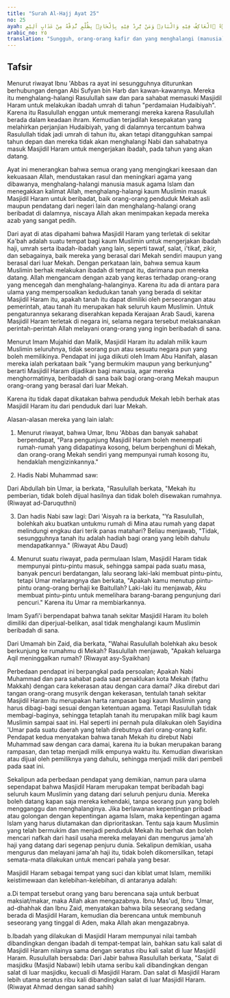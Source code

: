 ```yaml
---
title: "Surah Al-Hajj Ayat 25"
no: 25
ayah: اِنَّ الَّذِيْنَ كَفَرُوْا وَيَصُدُّوْنَ عَنْ سَبِيْلِ اللّٰهِ وَالْمَسْجِدِ الْحَرَامِ الَّذِيْ جَعَلْنٰهُ لِلنَّاسِ سَوَاۤءً ۨالْعَاكِفُ فِيْهِ وَالْبَادِۗ وَمَنْ يُّرِدْ فِيْهِ بِاِلْحَادٍۢ بِظُلْمٍ نُّذِقْهُ مِنْ عَذَابٍ اَلِيْمٍ ࣖ
arabic_no: ٢٥
translation: "Sungguh, orang-orang kafir dan yang menghalangi (manusia) dari jalan Allah dan dari Masjidilharam yang telah Kami jadikan terbuka untuk semua manusia, baik yang bermukim di sana maupun yang datang dari luar dan siapa saja yang bermaksud melakukan kejahatan secara zalim di dalamnya, niscaya akan Kami rasakan kepadanya siksa yang pedih."
---
```


## Tafsir

Menurut riwayat Ibnu 'Abbas ra ayat ini sesungguhnya diturunkan berhubungan dengan Abi Sufyan bin Harb dan kawan-kawannya. Mereka itu menghalang-halangi Rasulullah saw dan para sahabat memasuki Masjidil Haram untuk melakukan ibadah umrah di tahun "perdamaian Hudaibiyah". Karena itu Rasulullah enggan untuk memerangi mereka karena Rasulullah berada dalam keadaan ihram. Kemudian terjadilah kesepakatan yang melahirkan perjanjian Hudaibiyah, yang di dalamnya tercantum bahwa Rasulullah tidak jadi umrah di tahun itu, akan tetapi ditangguhkan sampai tahun depan dan mereka tidak akan menghalangi Nabi dan sahabatnya masuk Masjidil Haram untuk mengerjakan ibadah, pada tahun yang akan datang.

Ayat ini menerangkan bahwa semua orang yang mengingkari keesaan dan kekuasaan Allah, mendustakan rasul dan meningkari agama yang dibawanya, menghalang-halangi manusia masuk agama Islam dan menegakkan kalimat Allah, menghalang-halangi kaum Muslimin masuk Masjidil Haram untuk beribadat, baik orang-orang penduduk Mekah asli maupun pendatang dari negeri lain dan menghalang-halangi orang beribadat di dalamnya, niscaya Allah akan menimpakan kepada mereka azab yang sangat pedih.

Dari ayat di atas dipahami bahwa Masjidil Haram yang terletak di sekitar Ka'bah adalah suatu tempat bagi kaum Muslimin untuk mengerjakan ibadah haji, umrah serta ibadah-ibadah yang lain, seperti tawaf, salat, i'tikaf, zikir, dan sebagainya, baik mereka yang berasal dari Mekah sendiri maupun yang berasal dari luar Mekah. Dengan perkataan lain, bahwa semua kaum Muslimin berhak melakukan ibadah di tempat itu, darimana pun mereka datang. Allah mengancam dengan azab yang keras terhadap orang-orang yang mencegah dan menghalang-halanginya. Karena itu ada di antara para ulama yang mempersoalkan kedudukan tanah yang berada di sekitar Masjidil Haram itu, apakah tanah itu dapat dimiliki oleh perseorangan atau pemerintah, atau tanah itu merupakan hak seluruh kaum Muslimin. Untuk pengaturannya sekarang diserahkan kepada Kerajaan Arab Saudi, karena Masjidil Haram terletak di negara ini, selama negara tersebut melaksanakan perintah-perintah Allah melayani orang-orang yang ingin beribadah di sana.

Menurut Imam Mujahid dan Malik, Masjidil Haram itu adalah milik kaum Muslimin seluruhnya, tidak seorang pun atau sesuatu negara pun yang boleh memilikinya. Pendapat ini juga diikuti oleh Imam Abu Hanifah, alasan mereka ialah perkataan baik "yang bermukim maupun yang berkunjung" berarti Masjidil Haram dijadikan bagi manusia, agar mereka menghormatinya, beribadah di sana baik bagi orang-orang Mekah maupun orang-orang yang berasal dari luar Mekah.

Karena itu tidak dapat dikatakan bahwa penduduk Mekah lebih berhak atas Masjidil Haram itu dari penduduk dari luar Mekah.

Alasan-alasan mereka yang lain ialah:

1. Menurut riwayat, bahwa Umar, Ibnu 'Abbas dan banyak sahabat berpendapat, "Para pengunjung Masjidil Haram boleh menempati rumah-rumah yang didapatinya kosong, belum berpenghuni di Mekah, dan orang-orang Mekah sendiri yang mempunyai rumah kosong itu, hendaklah mengizinkannya."

2. Hadis Nabi Muhammad saw:

Dari Abdullah bin Umar, ia berkata, "Rasulullah berkata, "Mekah itu pemberian, tidak boleh dijual hasilnya dan tidak boleh disewakan rumahnya. (Riwayat ad-Daruquthni)

3. Dan hadis Nabi saw lagi: Dari 'Aisyah ra ia berkata, "Ya Rasulullah, bolehkah aku buatkan untukmu rumah di Mina atau rumah yang dapat melindungi engkau dari terik panas matahari? Beliau menjawab, "Tidak, sesungguhnya tanah itu adalah hadiah bagi orang yang lebih dahulu mendapatkannya." (Riwayat Abu Daud)

4. Menurut suatu riwayat, pada permulaan Islam, Masjidil Haram tidak mempunyai pintu-pintu masuk, sehingga sampai pada suatu masa, banyak pencuri berdatangan, lalu seorang laki-laki membuat pintu-pintu, tetapi Umar melarangnya dan berkata, "Apakah kamu menutup pintu-pintu orang-orang berhaji ke Baitullah? Laki-laki itu menjawab, Aku membuat pintu-pintu untuk memelihara barang-barang pengunjung dari pencuri." Karena itu Umar ra membiarkannya.

Imam Syafi'i berpendapat bahwa tanah sekitar Masjidil Haram itu boleh dimiliki dan diperjual-belikan, asal tidak menghalangi kaum Muslimin beribadah di sana.

Dari Umamah bin Zaid, dia berkata, "Wahai Rasulullah bolehkah aku besok berkunjung ke rumahmu di Mekah? Rasulullah menjawab, "Apakah keluarga Aqil meninggalkan rumah? (Riwayat asy-Syaikhan) 

Perbedaan pendapat ini berpangkal pada persoalan; Apakah Nabi Muhammad dan para sahabat pada saat penaklukan kota Mekah (fathu Makkah) dengan cara kekerasan atau dengan cara damai? Jika direbut dari tangan orang-orang musyrik dengan kekerasan, tentulah tanah sekitar Masjidil Haram itu merupakan harta rampasan bagi kaum Muslimin yang harus dibagi-bagi sesuai dengan ketentuan agama. Tetapi Rasulullah tidak membagi-baginya, sehingga tetaplah tanah itu merupakan milik bagi kaum Muslimin sampai saat ini. Hal seperti ini pernah pula dilakukan oleh Sayidina 'Umar pada suatu daerah yang telah direbutnya dari orang-orang kafir. Pendapat kedua menyatakan bahwa tanah Mekah itu direbut Nabi Muhammad saw dengan cara damai, karena itu ia bukan merupakan barang rampasan, dan tetap menjadi milik empunya waktu itu. Kemudian diwariskan atau dijual oleh pemiliknya yang dahulu, sehingga menjadi milik dari pembeli pada saat ini.

Sekalipun ada perbedaan pendapat yang demikian, namun para ulama sependapat bahwa Masjidil Haram merupakan tempat beribadah bagi seluruh kaum Muslimin yang datang dari seluruh penjuru dunia. Mereka boleh datang kapan saja mereka kehendaki, tanpa seorang pun yang boleh mengganggu dan menghalanginya. Jika berlawanan kepentingan pribadi atau golongan dengan kepentingan agama Islam, maka kepentingan agama Islam yang harus diutamakan dan diprioritaskan. Tentu saja kaum Muslimin yang telah bermukim dan menjadi penduduk Mekah itu berhak dan boleh mencari nafkah dari hasil usaha mereka melayani dan mengurus jama'ah haji yang datang dari segenap penjuru dunia. Sekalipun demikian, usaha mengurus dan melayani jama'ah haji itu, tidak boleh dikomersilkan, tetapi semata-mata dilakukan untuk mencari pahala yang besar.

Masjidil Haram sebagai tempat yang suci dan kiblat umat Islam, memiliki keistimewaan dan kelebihan-kelebihan, di antaranya adalah:

a.Di tempat tersebut orang yang baru berencana saja untuk berbuat maksiat/makar, maka Allah akan mengazabnya. Ibnu Mas'ud, Ibnu 'Umar, ad-dhahhak dan Ibnu Zaid, menyatakan bahwa bila seseorang sedang berada di Masjidil Haram, kemudian dia berencana untuk membunuh seseorang yang tinggal di Aden, maka Allah akan mengazabnya.

b.Ibadah yang dilakukan di Masjidil Haram mempunyai nilai tambah dibandingkan dengan ibadah di tempat-tempat lain, bahkan satu kali salat di Masjidil Haram nilainya sama dengan seratus ribu kali salat di luar Masjidil Haram. Rusulullah bersabda: Dari Jabir bahwa Rasulullah berkata, "Salat di masjidku (Masjid Nabawi) lebih utama seribu kali dibandingkan dengan salat di luar masjidku, kecuali di Masjidil Haram. Dan salat di Masjidil Haram lebih utama seratus ribu kali dibandingkan salat di luar Masjidil Haram. (Riwayat Ahmad dengan sanad sahih)